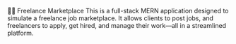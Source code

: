 🧑‍💼 Freelance Marketplace  <be/>
This is a full-stack MERN application designed to simulate a freelance job marketplace. It allows clients to post jobs, and freelancers to apply, get hired, and manage their work—all in a streamlined platform.
